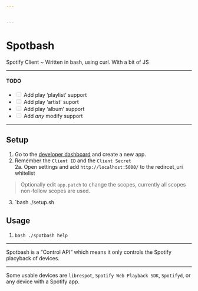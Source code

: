 ```yaml
---


---
```


<h1 id="spotbash">Spotbash</h1>
<p>Spotify Client ~ Written in bash, using curl. With a bit of JS</p>
<hr>
<h4 id="todo">TODO</h4>
<ul>
<li class="task-list-item"><input type="checkbox" class="task-list-item-checkbox" disabled=""> Add play ‘playlist’ support</li>
<li class="task-list-item"><input type="checkbox" class="task-list-item-checkbox" disabled=""> Add play ‘artist’ suport</li>
<li class="task-list-item"><input type="checkbox" class="task-list-item-checkbox" disabled=""> Add play ‘album’ support</li>
<li class="task-list-item"><input type="checkbox" class="task-list-item-checkbox" disabled=""> Add <em>any</em> modify support</li>
</ul>
<hr>
<h2 id="setup">Setup</h2>
<ol>
<li>Go to the <a href="https://developer.spotify.com/dashboard/applications">developer dashboard</a> and create a new app.</li>
<li>Remember the <code>Client ID</code> and the <code>Client Secret</code><br>
2a. Open settings and add <code>http://localhost:5000/</code> to the redircet_uri whitelist</li>
</ol>
<blockquote>
<p>Optionally edit <code>app.patch</code> to change the scopes, currently all scopes non-follow scopes are used.</p>
</blockquote>
<ol start="3">
<li>`bash ./setup.sh</li>
</ol>
<h2 id="usage">Usage</h2>
<ol>
<li><code>bash ./spotbash help</code></li>
</ol>
<hr>
<p>Spotbash is a “Control API” which means it only controls the Spotify placyback of devices.</p>
<hr>
<p>Some usable devices are <code>librespot</code>, <code>Spotify Web Playback SDK</code>, <code>Spotifyd</code>, or any device with a Spotify app.</p>

